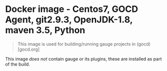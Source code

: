 # Docker image - Centos7, GOCD Agent, git2.9.3, OpenJDK-1.8, maven 3.5, Python

> This image is used for building/running gauge projects in (gocd)[gocd.org]

This image *does not* contain gauge or its plugins, these are installed as part of the build.
